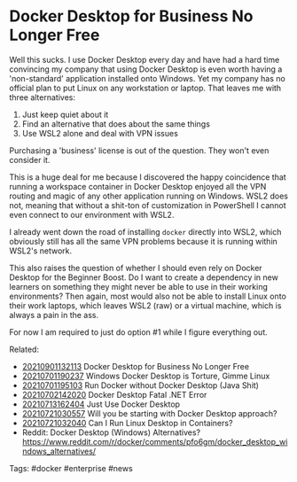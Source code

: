 # Docker Desktop for Business No Longer Free

Well this sucks. I use Docker Desktop every day and have had a hard time
convincing my company that using Docker Desktop is even worth having a
'non-standard' application installed onto Windows. Yet my company has no
official plan to put Linux on any workstation or laptop. That leaves me
with three alternatives:

1. Just keep quiet about it
2. Find an alternative that does about the same things
3. Use WSL2 alone and deal with VPN issues

Purchasing a 'business' license is out of the question. They won't even
consider it.

This is a huge deal for me because I discovered the happy coincidence
that running a workspace container in Docker Desktop enjoyed all the VPN
routing and magic of any other application running on Windows. WSL2 does
not, meaning that without a shit-ton of customization in PowerShell I
cannot even connect to our environment with WSL2.

I already went down the road of installing `docker` directly into WSL2,
which obviously still has all the same VPN problems because it is
running within WSL2's network.

This also raises the question of whether I should even rely on Docker
Desktop for the Beginner Boost. Do I want to create a dependency in new
learners on something they might never be able to use in their working
environments? Then again, most would also not be able to install Linux
onto their work laptops, which leaves WSL2 (raw) or a virtual machine,
which is always a pain in the ass.

For now I am required to just do option \#1 while I figure everything
out.

Related:

* [20210901132113](/20210901132113/) Docker Desktop for Business No Longer Free
* [20210701190237](/20210701190237/) Windows Docker Desktop is Torture, Gimme Linux
* [20210701195103](/20210701195103/) Run Docker without Docker Desktop (Java Shit)
* [20210702142020](/20210702142020/) Docker Desktop Fatal .NET Error
* [20210713162404](/20210713162404/) Just Use Docker Desktop
* [20210721030557](/20210721030557/) Will you be starting with Docker Desktop approach?
* [20210721032040](/20210721032040/) Can I Run Linux Desktop in Containers?
* Reddit: Docker Desktop (Windows) Alternatives?
  <https://www.reddit.com/r/docker/comments/pfo6gm/docker_desktop_windows_alternatives/>

Tags:
    #docker #enterprise #news
